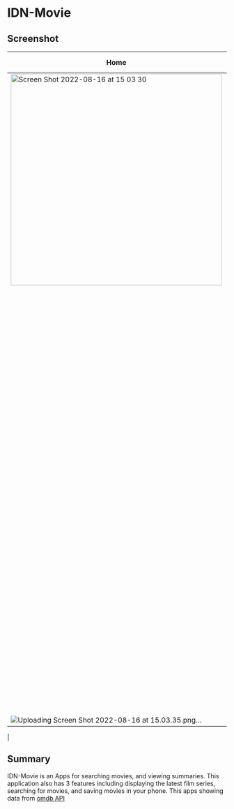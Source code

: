 # IDN-Movie

## Screenshot
| Home        |   Search    |    Saved    | Movie Detail |
| ----------- | ----------- | ----------- | ------------ |
|    <img width="485" alt="Screen Shot 2022-08-16 at 15 03 30" src="https://user-images.githubusercontent.com/12253475/184829899-3bf82319-bfd1-4248-a8ba-e7e2b4652cd0.png">
    |    <img width="485" alt="Screen Shot 2022-08-16 at 15 03 48" src="https://user-images.githubusercontent.com/12253475/184829956-5bce2ac6-c4f0-4f4b-b5a6-29a43892591d.png">
     |       <img width="485" alt="Screen Shot 2022-08-16 at 15 03 42" src="https://user-images.githubusercontent.com/12253475/184830065-4c3852b3-68c8-4f8d-8041-666e4984f3ef.png">
  |           ![Uploading Screen Shot 2022-08-16 at 15.03.35.png…]()
   |

## Summary

IDN-Movie is an Apps for searching movies, and viewing summaries. This application also has 3 features including displaying the latest film series, searching for movies, and saving movies in your phone. This apps showing data from [omdb API](https://omdbapi.com)
